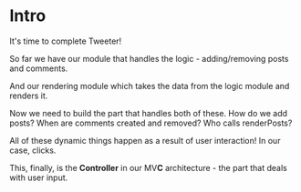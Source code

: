 # Intro

It's time to complete Tweeter!

  

So far we have our module that handles the logic - adding/removing posts and comments.

  

And our rendering module which takes the data from the logic module and renders it.

Now we need to build the part that handles both of these. How do we add posts? When are comments created and removed? Who calls renderPosts?

  

All of these dynamic things happen as a result of user interaction! In our case, clicks.

This, finally, is the **Controller** in our MV**C** architecture - the part that deals with user input.